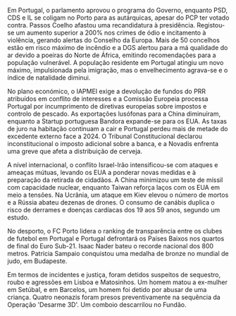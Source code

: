 Em Portugal, o parlamento aprovou o programa do Governo, enquanto PSD, CDS e IL se coligam no Porto para as autárquicas, apesar do PCP ter votado contra. Passos Coelho afastou uma recandidatura à presidência. Registou-se um aumento superior a 200% nos crimes de ódio e incitamento à violência, gerando alertas do Conselho da Europa. Mais de 50 concelhos estão em risco máximo de incêndio e a DGS alertou para a má qualidade do ar devido a poeiras do Norte de África, emitindo recomendações para a população vulnerável. A população residente em Portugal atingiu um novo máximo, impulsionada pela imigração, mas o envelhecimento agrava-se e o índice de natalidade diminui.

No plano económico, o IAPMEI exige a devolução de fundos do PRR atribuídos em conflito de interesses e a Comissão Europeia processa Portugal por incumprimento de diretivas europeias sobre impostos e controlo de pescado. As exportações lusófonas para a China diminuíram, enquanto a Startup portuguesa Bandora expande-se para os EUA. As taxas de juro na habitação continuam a cair e Portugal perdeu mais de metade do excedente externo face a 2024. O Tribunal Constitucional declarou inconstitucional o imposto adicional sobre a banca, e a Novadis enfrenta uma greve que afeta a distribuição de cerveja.

A nível internacional, o conflito Israel-Irão intensificou-se com ataques e ameaças mútuas, levando os EUA a ponderar novas medidas e à preparação da retirada de cidadãos. A China minimizou um teste de míssil com capacidade nuclear, enquanto Taiwan reforça laços com os EUA em meio a tensões. Na Ucrânia, um ataque em Kiev elevou o número de mortos e a Rússia abateu dezenas de drones. O consumo de canábis duplica o risco de derrames e doenças cardíacas dos 19 aos 59 anos, segundo um estudo.

No desporto, o FC Porto lidera o ranking de transparência entre os clubes de futebol em Portugal e Portugal defrontará os Países Baixos nos quartos de final do Euro Sub-21. Isaac Nader bateu o recorde nacional dos 800 metros. Patrícia Sampaio conquistou uma medalha de bronze no mundial de judo, em Budapeste.

Em termos de incidentes e justiça, foram detidos suspeitos de sequestro, roubo e agressões em Lisboa e Matosinhos. Um homem matou a ex-mulher em Setúbal, e em Barcelos, um homem foi detido por abusar de uma criança. Quatro neonazis foram presos preventivamente na sequência da Operação 'Desarme 3D'. Um comboio descarrilou no Fundão.
